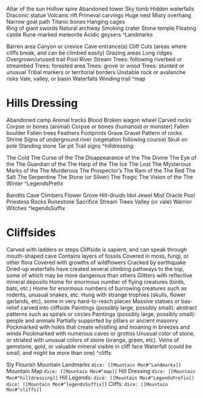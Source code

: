 Altar of the sun
Hollow spire
Abandoned tower
Sky tomb
Hidden waterfalls
Draconic statue
Volcanic rift
Primeval carvings
Huge nest
Misty overhang
Narrow goat path 
Titanic bones 
Hanging cages  
Ring of giant swords 
Natural archway
Smoking crater
Stone temple
Floating castle
Rune-marked meteorite
Acidic geysers
^Landmarks

Barren area
Canyon or crevice
Cave entrance(s)
Cliff
Cuts (areas where cliffs break, and can be climbed easily)
Grazing areas
Long ridges
Overgrown/unused trail
Pool
River
Stream
Trees: following riverbed or streambed
Trees: forested area
Trees: grove or wood
Trees: stunted or unusual
Tribal markers or territorial borders
Unstable rock or avalanche risks
Vale, valley, or basin
Waterfalls
Winding trail
^map

# Hills Dressing
Abandoned camp
Animal tracks
Blood
Broken wagon wheel
Carved rocks
Corpse or bones (animal)
Corpse or bones (humanoid or monster)
Fallen boulder
Fallen trees
Feathers
Footprints
Grave
Gravel
Pattern of rocks
Shrine
Signs of underground river (vegetation following course)
Skull on pole
Standing stone
Tar pit
Trail signs
^hilldressing

The Cold
The Curse of the
The Disappearance of the
The Divine
The Eye of the
The Guardian of the
The Harp of the
The Ice
The Lost
The Mysterious Marks of the
The Murderous
The Prospector’s
The Ram of the
The Red
The Salt
The Serpentine
The Stone (or Silver)
The Tragic
The Vision of the
The Winter
^LegendsPrefix

Bandits
Cave
Climbers
Flower
Grove
Hill-druids
Idol
Jewel
Mist
Oracle
Pool
Priestess
Rocks
Runestone
Sacrifice
Stream
Trees
Valley (or vale)
Warrior
Witches
^legendsSuffix

# Cliffsides
Carved with ladders or steps
Cliffside is sapient, and can speak through mouth-shaped cave
Contains layers of fossils
Covered in moss, fungi, or other flora
Covered with growths of wildflowers
Cracked by earthquake
Dried-up waterfalls have created several climbing pathways
to the top, some of which may be more dangerous than others
Glitters with reflective mineral deposits
Home for enormous number of flying creatures (birds, bats, etc.)
Home for enormous numbers of burrowing creatures such as rodents, unusual snakes, etc.
Hung with strange trophies (skulls, flower garlands, etc), some in very hard-to-reach places
Massive statues or bas-relief carved into cliffside
Paintings (possibly large, possibly small): abstract patterns
such as spirals or circles
Paintings (possibly large, possibly small): people and animals
Partially supported by pillars or ancient masonry
Pockmarked with holes that create whistling and moaning
in breezes and winds
Pockmarked with numerous caves or grottos
Unusual color of stone, or striated with unusual colors of stone (orange, green, etc).
Veins of gemstone, gold, or valuable mineral visible in cliff face
Waterfall (could be small, and might be more than one)
^cliffs

Sly Flourish Mountain Landmarks `dice: [[Mountain Moc#^Landmarks]]`
Mountain Map `dice: [[Mountain Moc#^map]]`
Hill Dressing `dice: [[Mountain Moc#^hilldressing]]`
Hill Legends: `dice: [[Mountain Moc#^LegendsPrefix]]` `dice: [[Mountain Moc#^legendsSuffix]]`
Cliffs: `dice: [[Mountain Moc#^cliffs]]`
